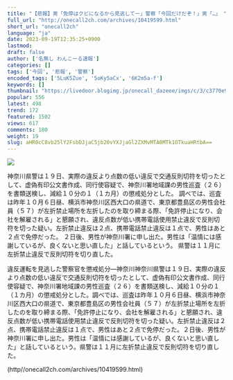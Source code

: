 ```yaml
---
title: "【悲報】男「免停はクビになるから見逃してー」警察「今回だけだぞ！」男「…」 "
full_url: "http://onecall2ch.com/archives/10419599.html"
short_url: "onecall2ch"
language: "ja"
date: 2023-09-19T12:35:25+0900
lastmod: 
draft: false
author: ['名無し わんこーる速報']
categories: []
tags: ['今回', '悲報', '警察']
encoded_tags: ['5LuK5Zue', '5oKy5aCx', '6K2m5a-f']
keywords: []
thumbnail: "https://livedoor.blogimg.jp/onecall_dazeee/imgs/c/3/c3770e95.jpg"
popular: 556
latest: 498
trend: 172
featured: 1502
views: 617
comments: 180
weight: 19
slug: aHR0cC8vb25lY2FsbDJjaC5jb20vYXJjaGl2ZXMvMTA0MTk1OTkuaHRtbA==
---
```


![](https://livedoor.blogimg.jp/onecall_dazeee/imgs/c/3/c3770e95.jpg)

<div> 神奈川県警は１９日、実際の違反より点数の低い違反で交通反則切符を切ったとして、虚偽有印公文書作成、同行使容疑で、神奈川署地域課の男性巡査（２６）を書類送検し、減給１０分の１（１カ月）の懲戒処分とした。 調べでは、巡査は昨年１０月６日昼、横浜市神奈川区西大口の県道で、東京都豊島区の男性会社員（５７）が左折禁止場所を左折したのを取り締まる際、「免許停止になり、会社を解雇される」と懇願され、違反点数が低い携帯電話使用禁止違反で反則切符を切った疑い。左折禁止違反は２点、携帯電話禁止違反は１点で、男性はあと２点で免停だった。 ２日後、男性が神奈川署に申し出た。男性は「温情には感謝しているが、良くないと思い直した」と話しているという。 県警は１１月に左折禁止違反で反則切符を切り直した。 <p>違反運転を見逃した警察官を懲戒処分―神奈川神奈川県警は１９日、実際の違反より点数の低い違反で交通反則切符を切ったとして、虚偽有印公文書作成、同行使容疑で、神奈川署地域課の男性巡査（２６）を書類送検し、減給１０分の１（１カ月）の懲戒処分とした。調べでは、巡査は昨年１０月６日昼、横浜市神奈川区西大口の県道で、東京都豊島区の男性会社員（５７）が左折禁止場所を左折したのを取り締まる際、「免許停止になり、会社を解雇される」と懇願され、違反点数が低い携帯電話使用禁止違反で反則切符を切った疑い。左折禁止違反は２点、携帯電話禁止違反は１点で、男性はあと２点で免停だった。２日後、男性が神奈川署に申し出た。男性は「温情には感謝しているが、良くないと思い直した」と話しているという。県警は１１月に左折禁止違反で反則切符を切り直した。</p></div>

(http//onecall2ch.com/archives/10419599.html)
